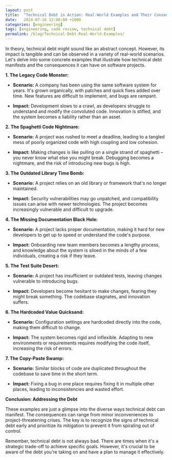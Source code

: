 ```yaml
---
layout: post
title:  "Technical Debt in Action: Real-World Examples and Their Consequences"
date:   2024-07-16 12:00:00 +1000
categories: [engineering]
tags: [engineering, code review, technical debt]
permalink: /blog/Technical-Debt-Real-World-Examples/
---
```


In theory, technical debt might sound like an abstract concept. However, its impact is tangible and can be observed in a variety of real-world scenarios. Let's delve into some concrete examples that illustrate how technical debt manifests and the consequences it can have on software projects.

**1. The Legacy Code Monster:**

* **Scenario:** A company has been using the same software system for years. It's grown organically, with patches and quick fixes added over time. New features are difficult to implement, and bugs are rampant.

* **Impact:** Development slows to a crawl, as developers struggle to understand and modify the convoluted code. Innovation is stifled, and the system becomes a liability rather than an asset.

**2. The Spaghetti Code Nightmare:**

* **Scenario:**  A project was rushed to meet a deadline, leading to a tangled mess of poorly organized code with high coupling and low cohesion. 

* **Impact:**  Making changes is like pulling on a single strand of spaghetti – you never know what else you might break.  Debugging becomes a nightmare, and the risk of introducing new bugs is high.

**3. The Outdated Library Time Bomb:**

* **Scenario:**  A project relies on an old library or framework that's no longer maintained.  

* **Impact:** Security vulnerabilities may go unpatched, and compatibility issues can arise with newer technologies. The project becomes increasingly vulnerable and difficult to upgrade.

**4. The Missing Documentation Black Hole:**

* **Scenario:** A project lacks proper documentation, making it hard for new developers to get up to speed or understand the code's purpose.

* **Impact:**  Onboarding new team members becomes a lengthy process, and knowledge about the system is siloed in the minds of a few individuals, creating a risk if they leave.

**5. The Test Suite Desert:**

* **Scenario:**  A project has insufficient or outdated tests, leaving changes vulnerable to introducing bugs.

* **Impact:** Developers become hesitant to make changes, fearing they might break something.  The codebase stagnates, and innovation suffers.

**6. The Hardcoded Value Quicksand:**

* **Scenario:**  Configuration settings are hardcoded directly into the code, making them difficult to change.

* **Impact:**  The system becomes rigid and inflexible. Adapting to new environments or requirements requires modifying the code itself, increasing the risk of errors.

**7. The Copy-Paste Swamp:**

* **Scenario:** Similar blocks of code are duplicated throughout the codebase to save time in the short term.

* **Impact:**  Fixing a bug in one place requires fixing it in multiple other places, leading to inconsistencies and wasted effort.

**Conclusion: Addressing the Debt**

These examples are just a glimpse into the diverse ways technical debt can manifest.  The consequences can range from minor inconveniences to project-threatening crises.  The key is to recognize the signs of technical debt early and prioritize its mitigation to prevent it from spiraling out of control.

Remember, technical debt is not always bad. There are times when it's a strategic trade-off to achieve specific goals. However, it's crucial to be aware of the debt you're taking on and have a plan to manage it effectively.  
